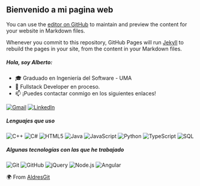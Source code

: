 ## Bienvenido a mi pagina web

You can use the [editor on GitHub](https://github.com/AldresGit/AldresGit.github.io/edit/master/README.md) to maintain and preview the content for your website in Markdown files.

Whenever you commit to this repository, GitHub Pages will run [Jekyll](https://jekyllrb.com/) to rebuild the pages in your site, from the content in your Markdown files.


##### Hola, soy Alberto:

- 🎓 Graduado en Ingeniería del Software - UMA
- :test_tube: Fullstack Developer en proceso.
- :mailbox: ¡Puedes contactar conmigo en los siguientes enlaces!

[![Gmail](https://img.shields.io/badge/-GMAIL-D14836?style=for-the-badge&logo=gmail&logoColor=white)](albertorodrigueztorres95@gmail.com)
[![LinkedIn](https://img.shields.io/badge/-LINKEDIN-0077B5?style=for-the-badge&logo=linkedin&logoColor=white)](https://www.linkedin.com/in/alberto-rodr%C3%ADguez-torres-726730193/)

##### Lenguajes que uso

![C++](https://img.shields.io/badge/-C++-000000?style=flat&logo=c%2B%2B)
![C#](https://img.shields.io/badge/-C#-000000?style=flat&logo=c%23)
![HTML5](https://img.shields.io/badge/-HTML5-000000?style=flat&logo=html5)
![Java](https://img.shields.io/badge/-Java-000000?style=flat&logo=java)
![JavaScript](https://img.shields.io/badge/-JavaScript-000000?style=flat&logo=javascript)
![Python](https://img.shields.io/badge/-Python-000000?style=flat&logo=python)
![TypeScript](https://img.shields.io/badge/-TypeScript-000000?style=flat&logo=typescript)
![SQL](https://img.shields.io/badge/-SQL-000000?style=flat&logo=postgresql)


##### Algunas tecnologías con las que he trabajado

![Git](https://img.shields.io/badge/-Git-222222?style=flat&logo=git&logoColor=F05032)
![GitHub](https://img.shields.io/badge/-GitHub-222222?style=flat&logo=github&logoColor=181717)
![jQuery](https://img.shields.io/badge/-jQuery-222222?style=flat&logo=jQuery&logoColor=0769AD)
![Node.js](https://img.shields.io/badge/-Node.js-222222?style=flat&logo=node.js&logoColor=339933)
![Angular](https://img.shields.io/badge/-Angular-000000?style=flat&logo=angular)


:earth_africa: From [AldresGit](https://github.com/AldresGit)
